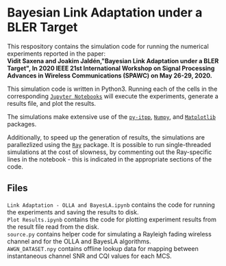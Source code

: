 # Bayesian Link Adaptation under a BLER Target

This respository contains the simulation code for running the numerical experiments reported in the paper:  
**Vidit Saxena and Joakim Jaldén,"Bayesian Link Adaptation under a BLER Target", In 2020 IEEE 21st International Workshop on Signal Processing Advances in Wireless Communications (SPAWC) on May 26-29, 2020.** 

This simulation code is written in Python3. Running each of the cells in the corresponding [`Jupyter Notebooks`](https://github.com/jupyter/notebook) will execute the experiments, generate a results file, and plot the results.

The simulations make extensive use of the [`py-itpp`](https://github.com/vidits-kth/py-itpp), [`Numpy`](https://github.com/numpy/numpy), and [`Matplotlib`](https://github.com/matplotlib/matplotlib) packages.

Additionally, to speed up the generation of results, the simulations are parallezlized using the [`Ray`](http://ray.readthedocs.io/en/latest/index.html) package. It is possible to run single-threaded simulations at the cost of slowness, by commenting out the Ray-specific lines in the notebook - this is indicated in the appropriate sections of the code.

## Files  
`Link Adaptation - OLLA and BayesLA.ipynb` contains the code for running the experiments and saving the results to disk.  
`Plot Results.ipynb` contains the code for plotting experiment results from the result file read from the disk.  
`source.py` contains helper code for simulating a Rayleigh fading wireless channel and for the OLLA and BayesLA algorithms.  
`AWGN_DATASET.npy` contains offline lookup data for mapping between instantaneous channel SNR and CQI values for each MCS.  


